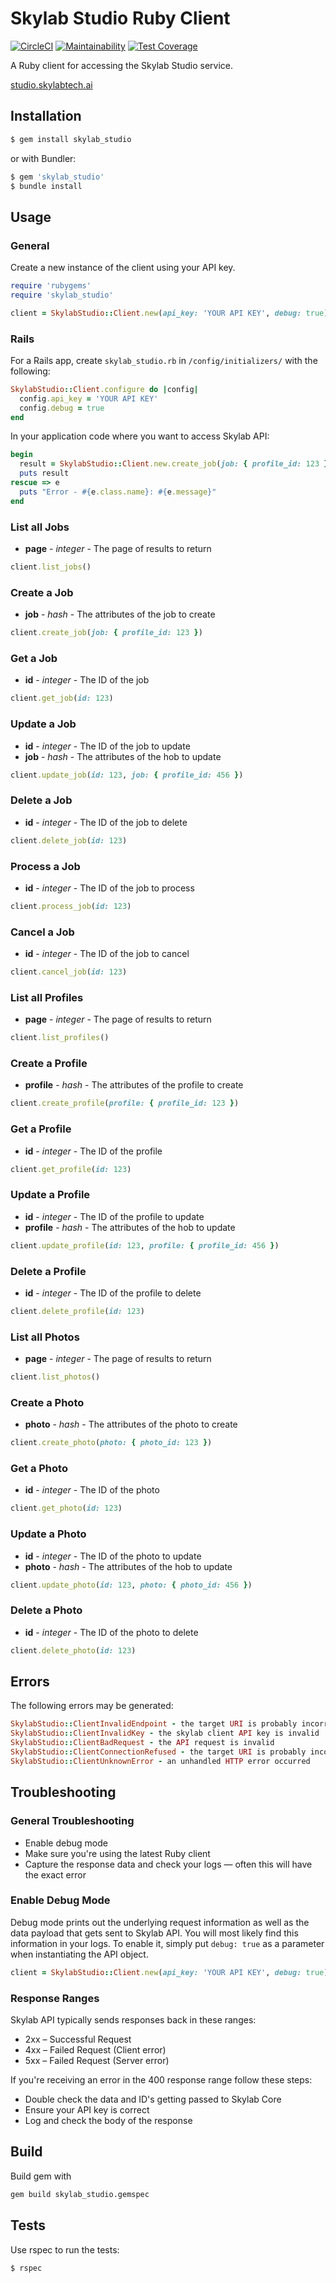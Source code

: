 # Skylab Studio Ruby Client

[![CircleCI](https://circleci.com/gh/skylab-tech/studio_client_ruby.svg?style=svg)](https://circleci.com/gh/skylab-tech/studio_client_ruby)
[![Maintainability](https://api.codeclimate.com/v1/badges/cd6f30ad2b05ecf2ce86/maintainability)](https://codeclimate.com/github/skylab-tech/studio_client_ruby/maintainability)
[![Test Coverage](https://api.codeclimate.com/v1/badges/cd6f30ad2b05ecf2ce86/test_coverage)](https://codeclimate.com/github/skylab-tech/studio_client_ruby/test_coverage)

A Ruby client for accessing the Skylab Studio service.

[studio.skylabtech.ai](https://studio.skylabtech.ai)

## Installation

```bash
$ gem install skylab_studio
```

or with Bundler:

```bash
$ gem 'skylab_studio'
$ bundle install
```

## Usage

### General

Create a new instance of the client using your API key.

```ruby
require 'rubygems'
require 'skylab_studio'

client = SkylabStudio::Client.new(api_key: 'YOUR API KEY', debug: true)
```

### Rails

For a Rails app, create `skylab_studio.rb` in `/config/initializers/`
with the following:

```ruby
SkylabStudio::Client.configure do |config|
  config.api_key = 'YOUR API KEY'
  config.debug = true
end
```

In your application code where you want to access Skylab API:

```ruby
begin
  result = SkylabStudio::Client.new.create_job(job: { profile_id: 123 })
  puts result
rescue => e
  puts "Error - #{e.class.name}: #{e.message}"
end
```

### List all Jobs

- **page** - _integer_ - The page of results to return

```ruby
client.list_jobs()
```

### Create a Job

- **job** - _hash_ - The attributes of the job to create

```ruby
client.create_job(job: { profile_id: 123 })
```

### Get a Job

- **id** - _integer_ - The ID of the job

```ruby
client.get_job(id: 123)
```

### Update a Job

- **id** - _integer_ - The ID of the job to update
- **job** - _hash_ - The attributes of the hob to update

```ruby
client.update_job(id: 123, job: { profile_id: 456 })
```

### Delete a Job

- **id** - _integer_ - The ID of the job to delete

```ruby
client.delete_job(id: 123)
```

### Process a Job

- **id** - _integer_ - The ID of the job to process

```ruby
client.process_job(id: 123)
```

### Cancel a Job

- **id** - _integer_ - The ID of the job to cancel

```ruby
client.cancel_job(id: 123)
```

### List all Profiles

- **page** - _integer_ - The page of results to return

```ruby
client.list_profiles()
```

### Create a Profile

- **profile** - _hash_ - The attributes of the profile to create

```ruby
client.create_profile(profile: { profile_id: 123 })
```

### Get a Profile

- **id** - _integer_ - The ID of the profile

```ruby
client.get_profile(id: 123)
```

### Update a Profile

- **id** - _integer_ - The ID of the profile to update
- **profile** - _hash_ - The attributes of the hob to update

```ruby
client.update_profile(id: 123, profile: { profile_id: 456 })
```

### Delete a Profile

- **id** - _integer_ - The ID of the profile to delete

```ruby
client.delete_profile(id: 123)
```

### List all Photos

- **page** - _integer_ - The page of results to return

```ruby
client.list_photos()
```

### Create a Photo

- **photo** - _hash_ - The attributes of the photo to create

```ruby
client.create_photo(photo: { photo_id: 123 })
```

### Get a Photo

- **id** - _integer_ - The ID of the photo

```ruby
client.get_photo(id: 123)
```

### Update a Photo

- **id** - _integer_ - The ID of the photo to update
- **photo** - _hash_ - The attributes of the hob to update

```ruby
client.update_photo(id: 123, photo: { photo_id: 456 })
```

### Delete a Photo

- **id** - _integer_ - The ID of the photo to delete

```ruby
client.delete_photo(id: 123)
```

## Errors

The following errors may be generated:

```ruby
SkylabStudio::ClientInvalidEndpoint - the target URI is probably incorrect
SkylabStudio::ClientInvalidKey - the skylab client API key is invalid
SkylabStudio::ClientBadRequest - the API request is invalid
SkylabStudio::ClientConnectionRefused - the target URI is probably incorrect
SkylabStudio::ClientUnknownError - an unhandled HTTP error occurred
```

## Troubleshooting

### General Troubleshooting

- Enable debug mode
- Make sure you're using the latest Ruby client
- Capture the response data and check your logs &mdash; often this will have the exact error

### Enable Debug Mode

Debug mode prints out the underlying request information as well as the data payload that
gets sent to Skylab API. You will most likely find this information in your logs.
To enable it, simply put `debug: true` as a parameter when instantiating the API object.

```ruby
client = SkylabStudio::Client.new(api_key: 'YOUR API KEY', debug: true)
```

### Response Ranges

Skylab API typically sends responses back in these ranges:

- 2xx – Successful Request
- 4xx – Failed Request (Client error)
- 5xx – Failed Request (Server error)

If you're receiving an error in the 400 response range follow these steps:

- Double check the data and ID's getting passed to Skylab Core
- Ensure your API key is correct
- Log and check the body of the response

## Build

Build gem with

```bash
gem build skylab_studio.gemspec
```

## Tests

Use rspec to run the tests:

```bash
$ rspec
```
